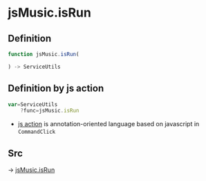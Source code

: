 # jsMusic.isRun

## Definition

```js.js
function jsMusic.isRun(

) -> ServiceUtils
```


## Definition by js action

```js.js
var=ServiceUtils
	?func=jsMusic.isRun

```

- [js action](#) is annotation-oriented language based on javascript in `CommandClick`



## Src

-> [jsMusic.isRun](https://github.com/puutaro/CommandClick/blob/master/app/src/main/java/com/puutaro/commandclick/fragment_lib/terminal_fragment/js_interface/JsMusic.kt#L44)


